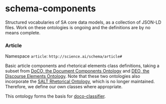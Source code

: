schema-components
=================

Structured vocabularies of SA core data models, as a collection of JSON-LD files. Work on these ontologies is ongoing and the definitions are by no means complete.

### Article

Namespace `article`: `http://science.ai/schema/article#`

Basic article components and rhetorical elements class definitions, taking a subset from [DoCO, the Document Components Ontology](http://purl.org/spar/doco) and [DEO, the Discourse Elements Ontology](http://purl.org/spar/deo). Note that these two ontologies also incorporate the [SALT Rhetorical Ontology](http://salt.semanticauthoring.org/ontologies/sro.rdfs), which is no longer maintained. Therefore, we define our own classes where appropriate.

This ontology forms the basis for [doco-classifier](https://github.com/standard-analytics/doco-classifier).